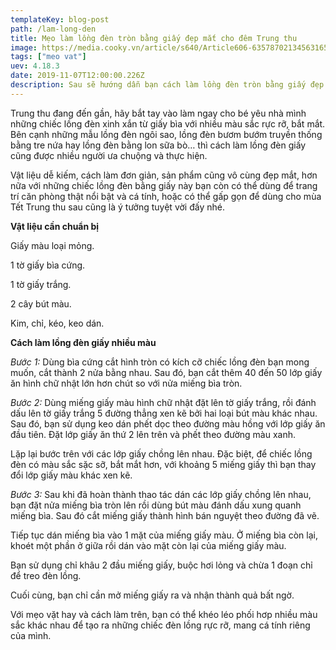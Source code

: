 ```yaml
---
templateKey: blog-post
path: /lam-long-den
title: Mẹo làm lồng đèn tròn bằng giấy đẹp mắt cho đêm Trung thu
image: https://media.cooky.vn/article/s640/Article606-635787021345631653.jpg
tags: ["meo vat"]
uev: 4.18.3
date: 2019-11-07T12:00:00.226Z
description: Sau sẽ hướng dẫn bạn cách làm lồng đèn tròn bằng giấy đẹp mắt cho bé chơi Tết Trung thu.
---
```


Trung thu đang đến gần, hãy bắt tay vào làm ngay cho bé yêu nhà mình những chiếc lồng đèn xinh xắn từ giấy bìa với nhiều màu sắc rực rỡ, bắt mắt. Bên cạnh những mẫu lồng đèn ngôi sao, lồng đèn bươm bướm truyền thống bằng tre nứa hay lồng đèn bằng lon sữa bò… thì cách làm lồng đèn giấy cũng được nhiều người ưa chuộng và thực hiện.

Vật liệu dễ kiếm, cách làm đơn giản, sản phẩm cũng vô cùng đẹp mắt, hơn nữa với những chiếc lồng đèn bằng giấy này bạn còn có thể dùng để trang trí căn phòng thật nổi bật và cá tính, hoặc có thể gấp gọn để dùng cho mùa Tết Trung thu sau cũng là ý tưởng tuyệt vời đấy nhé.

**Vật liệu cần chuẩn bị**

Giấy màu loại mỏng.

1 tờ giấy bìa cứng.

1 tờ giấy trắng.

2 cây bút màu.

Kim, chỉ, kéo, keo dán.

**Cách làm lồng đèn giấy nhiều màu**

*Bước 1:* Dùng bìa cứng cắt hình tròn có kích cỡ chiếc lồng đèn bạn mong muốn, cắt thành 2 nửa bằng nhau. Sau đó, bạn cắt thêm 40 đến 50 lớp giấy ăn hình chữ nhật lớn hơn chút so với nửa miếng bìa tròn.

*Bước 2:* Dùng miếng giấy màu hình chữ nhật đặt lên tờ giấy trắng, rồi đánh dấu lên tờ giấy trắng 5 đường thẳng xen kẽ bởi hai loại bút màu khác nhau. Sau đó, bạn sử dụng keo dán phết dọc theo đường màu hồng với lớp giấy ăn đầu tiên. Đặt lớp giấy ăn thứ 2 lên trên và phết theo đường màu xanh.


Lặp lại bước trên với các lớp giấy chồng lên nhau. Đặc biệt, để chiếc lồng đèn có màu sắc sặc sỡ, bắt mắt hơn, với khoảng 5 miếng giấy thì bạn thay đổi lớp giấy màu khác xen kẽ.

*Bước 3:* Sau khi đã hoàn thành thao tác dán các lớp giấy chồng lên nhau, bạn đặt nửa miếng bìa tròn lên rồi dùng bút màu đánh dấu xung quanh miếng bìa. Sau đó cắt miếng giấy thành hình bán nguyệt theo đường đã vẽ.

Tiếp tục dán miếng bìa vào 1 mặt của miếng giấy màu. Ở miếng bìa còn lại, khoét một phần ở giữa rồi dán vào mặt còn lại của miếng giấy màu.


Bạn sử dụng chỉ khâu 2 đầu miếng giấy, buộc hơi lỏng và chừa 1 đoạn chỉ để treo đèn lồng.


Cuối cùng, bạn chỉ cần mở miếng giấy ra và nhận thành quả bất ngờ.


Với mẹo vặt hay và cách làm trên, bạn có thể khéo léo phối hơp nhiều màu sắc khác nhau để tạo ra những chiếc đèn lồng rực rỡ, mang cá tính riêng của mình.